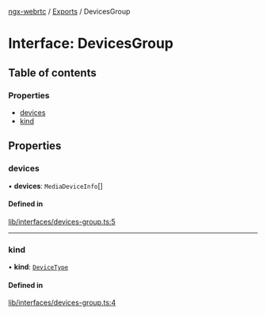 [ngx-webrtc](https://github.com/lotterfriends/ngx-webrtc/tree/main/libs/ngx-webrtc/docs/README.md) / [Exports](https://github.com/lotterfriends/ngx-webrtc/tree/main/libs/ngx-webrtc/docs/modules.md) / DevicesGroup

# Interface: DevicesGroup

## Table of contents

### Properties

- [devices](https://github.com/lotterfriends/ngx-webrtc/tree/main/libs/ngx-webrtc/docs/interfaces/DevicesGroup.md#devices)
- [kind](https://github.com/lotterfriends/ngx-webrtc/tree/main/libs/ngx-webrtc/docs/interfaces/DevicesGroup.md#kind)

## Properties

### devices

• **devices**: `MediaDeviceInfo`[]

#### Defined in

[lib/interfaces/devices-group.ts:5](https://github.com/lotterfriends/video-chat/blob/c0a07ad/libs/ngx-webrtc/src/lib/interfaces/devices-group.ts#L5)

___

### kind

• **kind**: [`DeviceType`](https://github.com/lotterfriends/ngx-webrtc/tree/main/libs/ngx-webrtc/docs/enums/DeviceType.md)

#### Defined in

[lib/interfaces/devices-group.ts:4](https://github.com/lotterfriends/video-chat/blob/c0a07ad/libs/ngx-webrtc/src/lib/interfaces/devices-group.ts#L4)
